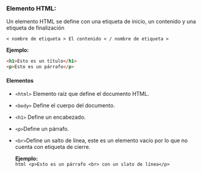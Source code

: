 ### Elemento HTML:

Un elemento HTML se define con una etiqueta de inicio, un contenido y una etiqueta de finalización
```
< nombre de etiqueta > El contenido < / nombre de etiqueta >
```

**Ejemplo:**            
```html 
<h1>Esto es un título</h1>
<p>Esto es un párrafo</p>
```
#### Elementos

- `<html>` Elemento raíz que define el documento HTML.
- `<body>` Define el cuerpo del documento.
- `<h1>` Define un encabezado.
- `<p>`Define un párrafo.
- `<br>`Define un salto de línea, este es un elemento vacío por lo que no cuenta con etiqueta de cierre.  

     **Ejemplo:**  
       ```html
       <p>Esto es un párrafo <br> con un slato de línea</p>
       ```
        
